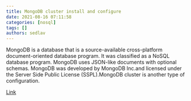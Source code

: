 ```yaml
---
title: MongoDB cluster install and configure
date: 2021-08-16 07:11:58
categories: [nosql]
tags: []
authors: sedlav
---
```


MongoDB is a database that is a source-available cross-platform document-oriented database program. It was classified as a NoSQL database program. MongoDB uses JSON-like documents with optional schemas. MongoDB was developed by MongoDB Inc.and licensed under the Server Side Public License (SSPL).MongoDB cluster is another type of configuration.

[Link](https://unixcop.com/mongodb-cluster-install-and-configure/)
